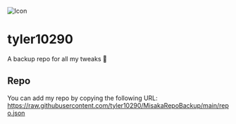 ![Icon](https://raw.githubusercontent.com/tyler10290/MisakaRepoBackup/main/RepoAssets/repobannernew.png)
# tyler10290
A backup repo for all my tweaks 🍓

## Repo
You can add my repo by copying the following URL: https://raw.githubusercontent.com/tyler10290/MisakaRepoBackup/main/repo.json
